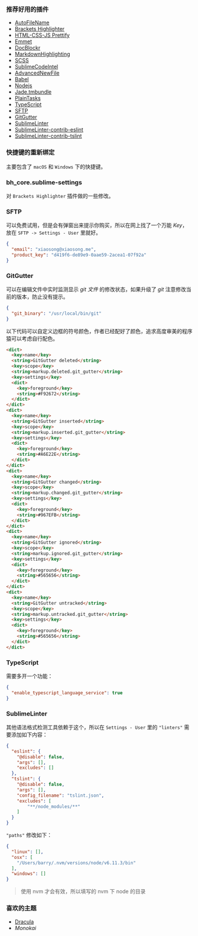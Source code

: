 ### 推荐好用的插件

* [AutoFileName][1]
* [Brackets Highlighter][3]
* [HTML-CSS-JS Prettify][4]
* [Emmet][5]
* [DocBlockr][6]
* [MarkdownHighlighting][8]
* [SCSS][9]
* [SublimeCodeIntel][11]
* [AdvancedNewFile][12]
* [Babel][13]
* [Nodejs][14]
* [Jade.tmbundle][15]
* [PlainTasks][16]
* [TypeScript][18]
* [SFTP][19]
* [GitGutter][20]
* [SublimeLinter][21]
* [SublimeLinter-contrib-eslint][22]
* [SublimeLinter-contrib-tslint][23]

### 快捷键的重新绑定

主要包含了 `macOS` 和 `Windows` 下的快捷键。

### bh_core.sublime-settings

对 `Brackets Highlighter` 插件做的一些修改。

### SFTP

可以免费试用，但是会有弹窗出来提示你购买，所以在网上找了一个万能 *Key*，放在 `SFTP -> Settings - User` 里就好。

```json
{
  "email": "xiaosong@xiaosong.me",
  "product_key": "d419f6-de89e9-0aae59-2acea1-07f92a"
}
```

### GitGutter

可以在编辑文件中实时监测显示 *git 文件* 的修改状态，如果升级了 *git* 注意修改当前的版本，防止没有提示。

```json
{
  "git_binary": "/usr/local/bin/git"
}
```

以下代码可以自定义边框的符号颜色，作者已经配好了颜色，追求高度审美的程序猿可以考虑自行配色。

```html
<dict>
  <key>name</key>
  <string>GitGutter deleted</string>
  <key>scope</key>
  <string>markup.deleted.git_gutter</string>
  <key>settings</key>
  <dict>
    <key>foreground</key>
    <string>#F92672</string>
  </dict>
</dict>
<dict>
  <key>name</key>
  <string>GitGutter inserted</string>
  <key>scope</key>
  <string>markup.inserted.git_gutter</string>
  <key>settings</key>
  <dict>
    <key>foreground</key>
    <string>#A6E22E</string>
  </dict>
</dict>
<dict>
  <key>name</key>
  <string>GitGutter changed</string>
  <key>scope</key>
  <string>markup.changed.git_gutter</string>
  <key>settings</key>
  <dict>
    <key>foreground</key>
    <string>#967EFB</string>
  </dict>
</dict>
<dict>
  <key>name</key>
  <string>GitGutter ignored</string>
  <key>scope</key>
  <string>markup.ignored.git_gutter</string>
  <key>settings</key>
  <dict>
    <key>foreground</key>
    <string>#565656</string>
  </dict>
</dict>
<dict>
  <key>name</key>
  <string>GitGutter untracked</string>
  <key>scope</key>
  <string>markup.untracked.git_gutter</string>
  <key>settings</key>
  <dict>
    <key>foreground</key>
    <string>#565656</string>
  </dict>
</dict>
```

### TypeScript

需要多开一个功能：

```json
{
  "enable_typescript_language_service": true
}
```

### SublimeLinter

其他语法格式检测工具依赖于这个，所以在 `Settings - User` 里的 `"linters"` 需要添加如下内容：

```json
{
  "eslint": {
    "@disable": false,
    "args": [],
    "excludes": []
  },
  "tslint": {
    "@disable": false,
    "args": [],
    "config_filename": "tslint.json",
    "excludes": [
        "**/node_modules/**"
    ]
  }
}
```

`"paths"` 修改如下：
```json
{
  "linux": [],
  "osx": [
    "/Users/barry/.nvm/versions/node/v6.11.3/bin"
  ],
  "windows": []
}
```

> 使用 nvm 才会有效，所以填写的 nvm 下 node 的目录

### 喜欢的主题

* [Dracula][10]
* *Monokai*

[1]: https://github.com/BoundInCode/AutoFileName	
[3]: https://github.com/facelessuser/BracketHighlighter
[4]: https://github.com/victorporof/Sublime-HTMLPrettify
[5]: http://emmet.io/
[6]: https://github.com/spadgos/sublime-jsdocs
[8]: https://github.com/braver/MarkdownHighlighting
[9]: https://github.com/MarioRicalde/SCSS.tmbundle
[10]: http://zenorocha.github.io/dracula-theme/
[11]: https://github.com/SublimeCodeIntel/SublimeCodeIntel
[12]: https://github.com/skuroda/Sublime-AdvancedNewFile
[13]: https://babeljs.io/
[14]: https://github.com/tanepiper/SublimeText-Nodejs
[15]: https://github.com/davidrios/jade-tmbundle
[16]: https://github.com/vuejs/vue-syntax-highlight
[18]: https://github.com/Microsoft/TypeScript-Sublime-Plugin
[19]: https://wbond.net/sublime_packages/sftp
[20]: https://github.com/jisaacks/GitGutter
[21]: https://github.com/SublimeLinter/SublimeLinter3
[22]: https://github.com/roadhump/SublimeLinter-eslint
[23]: https://github.com/lavrton/SublimeLinter-contrib-tslint